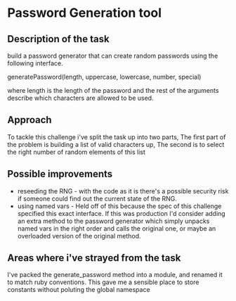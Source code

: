 # Password Generation tool

## Description of the task
build a password generator that can create random passwords using the following interface.

generatePassword(length, uppercase, lowercase, number, special)

where length is the length of the password and the rest of the arguments describe which characters are allowed to be used.

## Approach

To tackle this challenge i've split the task up into two parts, The first part of the problem is building a list of valid characters up, The second is to select the right number of random elements of this list

## Possible improvements

* reseeding the RNG - with the code as it is there's a possible security risk if someone could find out the current state of the RNG.
* using named vars - Held off of this because the spec of this challenge specified this exact interface. If this was production I'd consider adding an extra method to the password generator which simply unpacks named vars in the right order and calls the original one, or maybe an overloaded version of the original method.

## Areas where i've strayed from the task

I've packed the generate_password method into a module, and renamed it to match ruby conventions. This gave me a sensible place to store constants without poluting the global namespace
